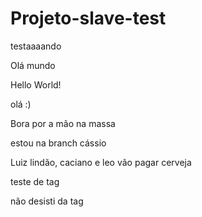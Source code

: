 # Projeto-slave-test
testaaaando

Olá mundo

Hello World!

olá :)

Bora por a mão na massa

estou na branch cássio

Luiz lindão, caciano e leo vão pagar cerveja

teste de tag

não desisti da tag
